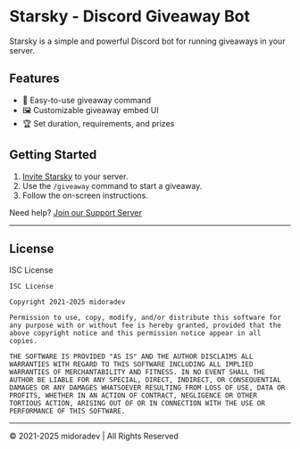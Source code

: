 # Starsky - Discord Giveaway Bot

Starsky is a simple and powerful Discord bot for running giveaways in your server.

## Features

- 🎉 Easy-to-use giveaway command
- 🖼️ Customizable giveaway embed UI
- 🏆 Set duration, requirements, and prizes

## Getting Started

1. [Invite Starsky](https://discord.com/api/oauth2/authorize?client_id=909386183107305504&permissions=8&scope=bot%20applications.commands) to your server.
2. Use the `/giveaway` command to start a giveaway.
3. Follow the on-screen instructions.

Need help? [Join our Support Server](https://discord.gg/y97MvVyrwC)

---

## License

ISC License

```
ISC License

Copyright 2021-2025 midoradev

Permission to use, copy, modify, and/or distribute this software for any purpose with or without fee is hereby granted, provided that the above copyright notice and this permission notice appear in all copies.

THE SOFTWARE IS PROVIDED "AS IS" AND THE AUTHOR DISCLAIMS ALL WARRANTIES WITH REGARD TO THIS SOFTWARE INCLUDING ALL IMPLIED WARRANTIES OF MERCHANTABILITY AND FITNESS. IN NO EVENT SHALL THE AUTHOR BE LIABLE FOR ANY SPECIAL, DIRECT, INDIRECT, OR CONSEQUENTIAL DAMAGES OR ANY DAMAGES WHATSOEVER RESULTING FROM LOSS OF USE, DATA OR PROFITS, WHETHER IN AN ACTION OF CONTRACT, NEGLIGENCE OR OTHER TORTIOUS ACTION, ARISING OUT OF OR IN CONNECTION WITH THE USE OR PERFORMANCE OF THIS SOFTWARE.
```

---

© 2021-2025 midoradev | All Rights Reserved
